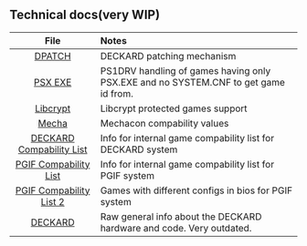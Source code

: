 ## Technical docs(very WIP)

| File | Notes |
| :---:  |  :--- |  
|[DPATCH](https://github.com/DKWDRV/DKWDRV/blob/main/docs/files/dpatch.md)| DECKARD patching mechanism|
|[PSX EXE](https://github.com/DKWDRV/DKWDRV/blob/main/docs/files/psx_exe.md)|PS1DRV handling of games having only PSX.EXE and no SYSTEM.CNF to get game id from.|
|[Libcrypt](https://github.com/DKWDRV/DKWDRV/blob/main/docs/files/libcrypt.md)|Libcrypt protected games support|
|[Mecha](https://github.com/DKWDRV/DKWDRV/blob/main/docs/files/mecha.md)|Mechacon compability values|
|[DECKARD Compability List](https://github.com/DKWDRV/DKWDRV/blob/main/docs/files/config_deckard.md)|Info for internal game compability list for DECKARD system|
|[PGIF Compability List](https://github.com/DKWDRV/DKWDRV/blob/main/docs/files/config_pgif.md)| Info for internal game compability list for PGIF system|
|[PGIF Compability List 2](https://github.com/DKWDRV/DKWDRV/blob/main/docs/files/config_pgif_2.md)| Games with different configs in bios for PGIF system|
|[DECKARD](https://github.com/DKWDRV/DKWDRV/blob/main/docs/files/deckard.md)| Raw general info about the DECKARD hardware and code. Very outdated.|

